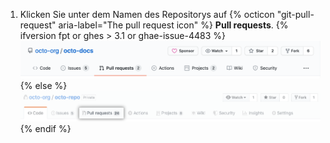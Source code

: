 1. Klicken Sie unter dem Namen des Repositorys auf
{% octicon "git-pull-request" aria-label="The pull request icon" %} **Pull requests**.
    {% ifversion fpt or ghes > 3.1 or ghae-issue-4483 %}
    ![Auswahl der Issue- und Pull-Request-Registerkarten](/assets/images/help/repository/repo-tabs-pull-requests.png){% else %}
 ![Issues tab](/assets/images/enterprise/3.1/help/repository/repo-tabs-pull-requests.png){% endif %}
